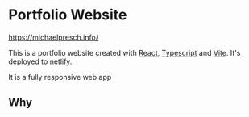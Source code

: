 # Portfolio Website
https://michaelpresch.info/

This is a portfolio website created with [React](https://react.dev/), [Typescript](https://www.typescriptlang.org/) and [Vite](https://vite.dev/). It's deployed to [netlify](https://www.netlify.com/).

It is a fully responsive web app 

## Why  
